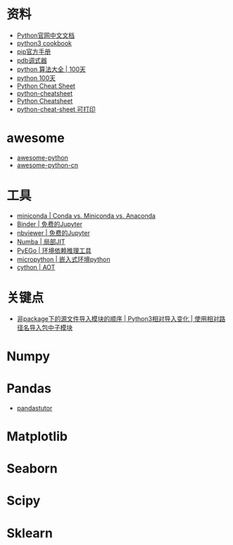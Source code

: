 # 资料
- [Python官网中文文档](https://docs.python.org/zh-cn/3/index.html)
- [python3 cookbook](https://python3-cookbook.readthedocs.io/zh_CN/latest/index.html)
- [pip官方手册](https://pip.pypa.io/en/stable/getting-started/)
- [pdb调式器](https://docs.python.org/zh-cn/3/library/pdb.html)
- [python 算法大全](https://github.com/TheAlgorithms/Python)[ | 100天](https://github.com/coells/100days)
- [python 100天](https://github.com/jackfrued/Python-100-Days)
- [Python Cheat Sheet](https://github.com/crazyguitar/pysheeet)
- [python-cheatsheet](https://github.com/gto76/python-cheatsheet)
- [Python Cheatsheet](https://www.pythoncheatsheet.org/)
- [python-cheat-sheet 可打印](https://blog.finxter.com/python-cheat-sheet/)
# awesome
- [awesome-python](https://github.com/vinta/awesome-python)
- [awesome-python-cn](https://github.com/jobbole/awesome-python-cn)

# 工具
- [miniconda](https://conda.io/en/latest/miniconda.html)[ | Conda vs. Miniconda vs. Anaconda](https://www.quora.com/What-is-miniconda3)
- [Binder | 免费的Jupyter](https://mybinder.org/)
- [nbviewer | 免费的Jupyter](https://nbviewer.org/)
- [Numba | 局部JIT](https://numba.pydata.org/)
- [PyEGo | 环境依赖推理工具](https://github.com/PyEGo/PyEGo)
- [micropython | 嵌入式环境python](https://micropython.org/)
- [cython | AOT](https://cython.org/)

# 关键点
- [非package下的源文件导入模块的顺序](https://www.letianbiji.com/python/python-module.html)[ | Python3相对导入变化](https://stackoverflow.com/questions/12172791/changes-in-import-statement-python3)[ | 使用相对路径名导入包中子模块](https://python3-cookbook.readthedocs.io/zh_CN/latest/c10/p03_import_submodules_by_relative_names.html)

# Numpy

# Pandas
- [pandastutor](https://pandastutor.com/)

# Matplotlib

# Seaborn

# Scipy

# Sklearn
